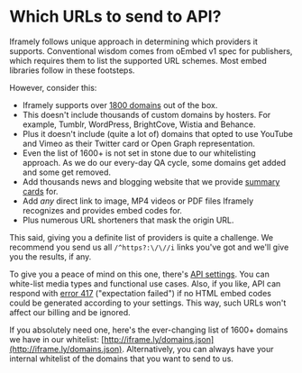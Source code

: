 # Which URLs to send to API?

Iframely follows unique approach in determining which providers it supports. Conventional wisdom comes from oEmbed v1 spec for publishers, which requires them to list the supported URL schemes. Most embed libraries follow in these footsteps.

However, consider this:

 - Iframely supports over [1800 domains](https://iframely.com/domains) out of the box.
 - This doesn't include thousands of custom domains by hosters. For example, Tumblr, WordPress, BrightCove, Wistia and Behance.
 - Plus it doesn't include (quite a lot of) domains that opted to use YouTube and Vimeo as their Twitter card or Open Graph representation.
 - Even the list of 1600+ is not set in stone due to our whitelisting approach. As we do our every-day QA cycle, some domains get added and some get removed.
 - Add thousands news and blogging website that we provide [summary cards](https://iframely.com/docs/widgets) for.
 - Add *any* direct link to image, MP4 videos or PDF files Iframely recognizes and provides embed codes for.
 - Plus numerous URL shorteners that mask the origin URL. 


This said, giving you a definite list of providers is quite a challenge. We recommend you send us all `/^https?:\/\//i` links you've got and we'll give you the results, if any. 

To give you a peace of mind on this one, there's [API settings](https://iframely.com/settings). You can white-list media types and functional use cases. Also, if you like, API can respond with [error 417](https://iframely.com/docs/result-codes) ("expectation failed") if no HTML embed codes could be generated according to your settings. This way, such URLs won't affect our billing and be ignored.


If you absolutely need one, here's the ever-changing list of 1600+ domains we have in our whitelist: [http://iframe.ly/domains.json](http://iframe.ly/domains.json). Alternatively, you can always have your internal whitelist of the domains that you want to send to us.
